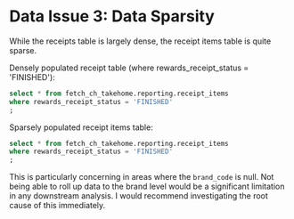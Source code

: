 # Data Issue 3: Data Sparsity

While the receipts table is largely dense, the receipt items table is quite sparse.

Densely populated receipt table (where rewards_receipt_status = 'FINISHED'):
```sql
select * from fetch_ch_takehome.reporting.receipt_items
where rewards_receipt_status = 'FINISHED'
;
```

Sparsely populated receipt items table:
```sql
select * from fetch_ch_takehome.reporting.receipt_items
where rewards_receipt_status = 'FINISHED'
;
```

This is particularly concerning in areas where the `brand_code` is null. Not being able to roll up data to the brand level
would be a significant limitation in any downstream analysis. I would recommend investigating the root cause of this immediately.